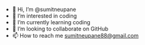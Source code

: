 - 👋 Hi, I’m @sumitneupane
- 👀 I’m interested in coding
- 🌱 I’m currently learning coding
- 💞️ I’m looking to collaborate on GitHub
- 📫 How to reach me sumitneupane88@gmail.com

<!---
sumitneupane/sumitneupane is a ✨ special ✨ repository because its `README.md` (this file) appears on your GitHub profile.
You can click the Preview link to take a look at your changes.
--->
